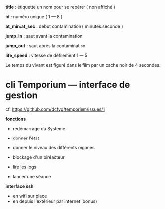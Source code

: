 


**title** : étiquette un nom pour se repérer ( non affiché )

**id** : numéro unique ( 1 — 8 ) 

**at_min:at_sec** : début contamination ( minutes:seconde )

**jump_in** : saut avant la contamination

**jump_out** : saut après la contamination 

**life_speed** : vitesse de défilement 1 — 5


Le temps du vivant est figuré dans le film par un cache noir de 4 secondes.


# cli Temporium — interface de gestion

cf. https://github.com/dcfvg/temporium/issues/1

**fonctions** 
- redémarrage du Systeme
- donner l'état
- donner le niveau des différents organes 
- blockage d'un biréacteur
- lire les logs

- lancer une séance

**interface ssh**
- en wifi sur place 
- en depuis l'extérieur par internet (bonus)
